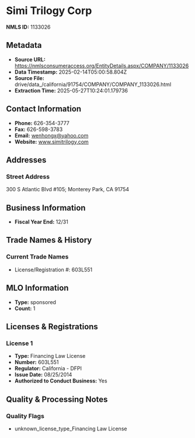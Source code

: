 # Simi Trilogy Corp

**NMLS ID:** 1133026

## Metadata
- **Source URL:** https://nmlsconsumeraccess.org/EntityDetails.aspx/COMPANY/1133026
- **Data Timestamp:** 2025-02-14T05:00:58.804Z
- **Source File:** drive/data_/california/91754/COMPANY/COMPANY_1133026.html
- **Extraction Time:** 2025-05-27T10:24:01.179736

## Contact Information
- **Phone:** 626-354-3777
- **Fax:** 626-598-3783
- **Email:** wenhongx@yahoo.com
- **Website:** www.simitrilogy.com

## Addresses
### Street Address
300 S Atlantic Blvd #105; Monterey Park, CA 91754

## Business Information
- **Fiscal Year End:** 12/31

## Trade Names & History
### Current Trade Names
- License/Registration #: 603L551

## MLO Information
- **Type:** sponsored
- **Count:** 1

## Licenses & Registrations

### License 1
- **Type:** Financing Law License
- **Number:** 603L551
- **Regulator:** California - DFPI
- **Issue Date:** 08/25/2014
- **Authorized to Conduct Business:** Yes

## Quality & Processing Notes
### Quality Flags
- unknown_license_type_Financing Law License
